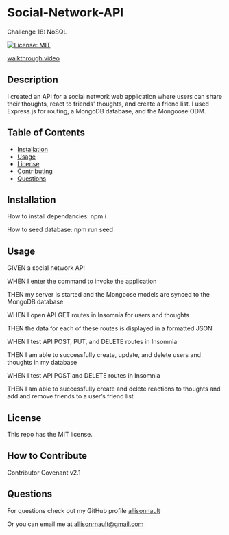 # Social-Network-API
Challenge 18: NoSQL

[![License: MIT](https://img.shields.io/badge/License-MIT-yellow.svg)](https://opensource.org/licenses/MIT)

[walkthrough video](https://drive.google.com/file/d/1O9fbcTMLReUyCV_1HYu24gvusVceGe4V/view)
    
## Description

I created an API for a social network web application where users can share their thoughts, react to friends' thoughts, and create a friend list. I used Express.js for routing, a MongoDB database, and the Mongoose ODM.    

    
## Table of Contents
    
- [Installation](#installation)
- [Usage](#usage)
- [License](#license)
- [Contributing](#how-to-contribute)
- [Questions](#questions)
    
<a name="installation"></a>
## Installation
    
How to install dependancies: npm i

How to seed database: npm run seed
    
<a name="usage"></a>
## Usage
    
GIVEN a social network API

WHEN I enter the command to invoke the application

THEN my server is started and the Mongoose models are synced to the MongoDB database

WHEN I open API GET routes in Insomnia for users and thoughts

THEN the data for each of these routes is displayed in a formatted JSON

WHEN I test API POST, PUT, and DELETE routes in Insomnia

THEN I am able to successfully create, update, and delete users and thoughts in my database

WHEN I test API POST and DELETE routes in Insomnia

THEN I am able to successfully create and delete reactions to thoughts and add and remove friends to a user’s friend list
    
<a name="license"></a>
## License
            
This repo has the MIT license.
    
<a name="how-to-contribute"></a>
## How to Contribute
    
Contributor Covenant v2.1
    
<a name="questions"></a>
## Questions
    
For questions check out my GitHub profile [allisonnault](https://www.github.com/allisonnault)

Or you can email me at [allisonrnault@gmail.com](mailto:allisonrnault@gmail.com)
